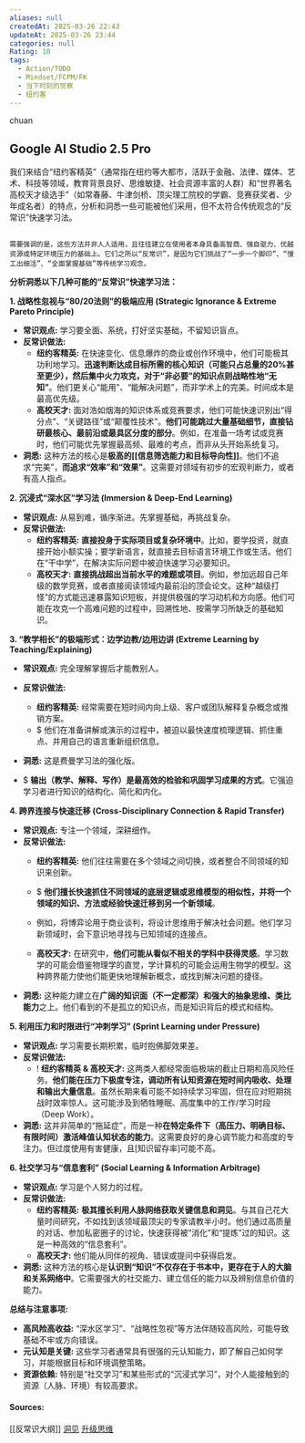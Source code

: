 ```yaml
---
aliases: null
createdAt: 2025-03-26 22:43
updateAt: 2025-03-26 23:44
categories: null
Rating: 10
tags:
  - Action/TODO
  - Mindset/FCPM/FK
  - 当下时刻的觉察
  - 纽约客
---
```

chuan

## Google AI Studio 2.5 Pro

我们来结合“纽约客精英”（通常指在纽约等大都市，活跃于金融、法律、媒体、艺术、科技等领域，教育背景良好、思维敏捷、社会资源丰富的人群）和“世界著名高校天才级选手”（如常春藤、牛津剑桥、顶尖理工院校的学霸、竞赛获奖者、少年成名者）的特点，分析和洞悉一些可能被他们采用，但不太符合传统观念的“反常识”快速学习法。

```ad-atom

需要强调的是，这些方法并非人人适用，且往往建立在使用者本身具备高智商、强自驱力、优越资源或特定环境压力的基础上。它们之所以“反常识”，是因为它们挑战了“一步一个脚印”、“慢工出细活”、“全面掌握基础”等传统学习观念。

```


**分析洞悉以下几种可能的“反常识”快速学习法：**

**1. 战略性忽视与“80/20法则”的极端应用 (Strategic Ignorance & Extreme Pareto Principle)**

- **常识观点:** 学习要全面、系统，打好坚实基础，不留知识盲点。
- **反常识做法:**
  - **纽约客精英:** 在快速变化、信息爆炸的商业或创作环境中，他们可能极其功利地学习。**迅速判断达成目标所需的核心知识（可能只占总量的20%甚至更少），然后集中火力攻克，对于“非必要”的知识点则战略性地“无知”**。他们更关心“能用”、“能解决问题”，而非学术上的完美。时间成本是最高优先级。
  - **高校天才:** 面对浩如烟海的知识体系或竞赛要求，他们可能快速识别出“得分点”、“关键路径”或“颠覆性技术”。**他们可能跳过大量基础细节，直接钻研最核心、最前沿或最具区分度的部分**。例如，在准备一场考试或竞赛时，他们可能优先掌握最高频、最难的考点，而非从头开始系统复习。
- **洞悉:** 这种方法的核心是**极高的[[信息筛选能力和目标导向性]]**。他们不追求“完美”，**而追求“效率”和“效果”**。这需要对领域有初步的宏观判断力，或者有高人指点。

**2. 沉浸式“深水区”学习法 (Immersion & Deep-End Learning)**

- **常识观点:** 从易到难，循序渐进。先掌握基础，再挑战复杂。
- **反常识做法:**
  - **纽约客精英:** **直接投身于实际项目或复杂环境中**。比如，要学投资，就直接开始小额实操；要学新语言，就直接去目标语言环境工作或生活。他们在“干中学”，在解决实际问题中被迫快速学习必要知识。
  - **高校天才:** **直接挑战超出当前水平的难题或项目**。例如，参加远超自己年级的数学竞赛，或者直接阅读领域内最前沿的顶会论文。这种“越级打怪”的方式能迅速暴露知识短板，并提供极强的学习动机和方向感。他们可能在攻克一个高难问题的过程中，回溯性地、按需学习所缺乏的基础知识。


**3. “教学相长”的极端形式：边学边教/边用边讲 (Extreme Learning by Teaching/Explaining)**

- **常识观点:** 完全理解掌握后才能教别人。
- **反常识做法:**
  - **纽约客精英:** 经常需要在短时间内向上级、客户或团队解释复杂概念或推销方案。
  - $ 他们在准备讲解或演示的过程中，被迫以最快速度梳理逻辑、抓住重点、并用自己的语言重新组织信息。



- **洞悉:** 这是费曼学习法的强化版。
- $ **输出（教学、解释、写作）是最高效的检验和巩固学习成果的方式**。它强迫学习者进行知识的结构化、简化和内化。

**4. 跨界连接与快速迁移 (Cross-Disciplinary Connection & Rapid Transfer)**

- **常识观点:** 专注一个领域，深耕细作。
- **反常识做法:**
  - **纽约客精英:** 他们往往需要在多个领域之间切换，或者整合不同领域的知识来创新。


  - $ **他们擅长快速抓住不同领域的底层逻辑或思维模型的相似性，并将一个领域的知识、方法或经验快速迁移到另一个新领域**。

  - 例如，将博弈论用于商业谈判，将设计思维用于解决社会问题。他们学习新领域时，会下意识地寻找与已知领域的连接点。
  - **高校天才:** 在研究中，**他们可能从看似不相关的学科中获得灵感**。学习数学的可能会借鉴物理学的直觉，学计算机的可能会运用生物学的模型。这种跨界能力使他们能更快地理解新概念，或找到解决问题的捷径。
- **洞悉:** 这种能力建立在**广阔的知识面（不一定都深）和强大的抽象思维、类比能力**之上。他们看到的不是孤立的知识点，而是知识背后的模式和结构。

**5. 利用压力和时限进行“冲刺学习” (Sprint Learning under Pressure)**

- **常识观点:** 学习需要长期积累，临时抱佛脚效果差。
- **反常识做法:**
  - ! **纽约客精英 & 高校天才:** 这两类人都经常面临极端的截止日期和高风险任务。**他们能在压力下极度专注，调动所有认知资源在短时间内吸收、处理和输出大量信息**。虽然长期来看可能不如持续学习牢固，但在应对短期挑战时效率惊人。这可能涉及到牺牲睡眠、高度集中的工作/学习时段（Deep Work）。
- **洞悉:** 这并非简单的“拖延症”，而是一种**在特定条件下（高压力、明确目标、有限时间）激活峰值认知状态的能力**。这需要良好的身心调节能力和高度的专注力。但过度使用有害健康，且[知识留存率]可能不高。

**6. 社交学习与“信息套利” (Social Learning & Information Arbitrage)**

- **常识观点:** 学习是个人努力的过程。
- **反常识做法:**
  - **纽约客精英:** **极其擅长利用人脉网络获取关键信息和洞见**。与其自己花大量时间研究，不如找到该领域最顶尖的专家请教半小时。他们通过高质量的对话、参加私密圈子的讨论，快速获得被“消化”和“提炼”过的知识。这是一种高效的“信息套利”。
  - **高校天才:** 他们能从同伴的视角、错误或提问中获得启发。
- **洞悉:** 这种方法的核心是**认识到“知识”不仅存在于书本中，更存在于人的大脑和关系网络中**。它需要强大的社交能力、建立信任的能力以及辨别信息价值的能力。

**总结与注意事项:**
- **高风险高收益:** “深水区学习”、“战略性忽视”等方法伴随较高风险，可能导致基础不牢或方向错误。
- **元认知是关键:** 这些学习者通常具有很强的元认知能力，即了解自己如何学习，并能根据目标和环境调整策略。
- **资源依赖:** 特别是“社交学习”和某些形式的“沉浸式学习”，对个人能接触到的资源（人脉、环境）有较高要求。


#### Sources:
[[反常识大纲]]
[洞见](obsidian://open?vault=obsidianDoc&file=%E6%B4%9E%E8%A7%81)
[升级思维](obsidian://open?vault=obsidianDoc&file=%E5%8D%87%E7%BA%A7%E6%80%9D%E7%BB%B4)
